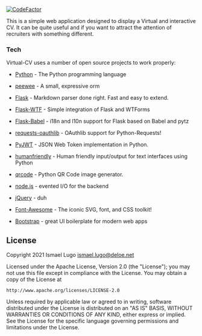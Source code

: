 
[![CodeFactor](https://www.codefactor.io/repository/github/deloe-net/virtual-cv/badge/master?s=8d3652d5e24f2972a78c6c2972bf63ea19834009)](https://www.codefactor.io/repository/github/deloe-net/virtual-cv/overview/master)

This is a simple web application designed to display a Virtual and interactive CV. It can be quite useful and if you want to attract the attention of recruiters with something different.

### Tech
Virtual-CV uses a number of open source projects to work properly:

- [Python] -  The Python programming language
- [peewee] - A small, expressive orm
- [Flask] - Markdown parser done right. Fast and easy to extend.
- [Flask-WTF] - Simple integration of Flask and WTForms
- [Flask-Babel] -  i18n and l10n support for Flask based on Babel and pytz
- [requests-oauthlib] - OAuthlib support for Python-Requests!
- [PyJWT] -  JSON Web Token implementation in Python.
- [humanfriendly] - Human friendly input/output for text interfaces using Python
- [qrcode] -  Python QR Code image generator.
- [node.js] - evented I/O for the backend
- [jQuery] - duh
- [Font-Awesome] -  The iconic SVG, font, and CSS toolkit!
- [Bootstrap] - great UI boilerplate for modern web apps

    [Python]: <https://github.com/python/cpython>
    [jQuery]: <http://jquery.com>
    [Font-Awesome]: <https://github.com/FortAwesome/Font-Awesome>
    [peewee]: <https://github.com/coleifer/peewee>
    [Flask]: <https://github.com/pallets/flask>
    [requests-oauthlib]: <https://github.com/requests/requests-oauthlib>
    [Flask-WTF]: <https://github.com/wtforms/flask-wtf>
    [Flask-Babel]: <https://github.com/python-babel/flask-babel>
    [PyJWT]: <https://github.com/jpadilla/pyjwt>
    [humanfriendly]: <https://github.com/xolox/python-humanfriendly>
    [qrcode]: <https://github.com/lincolnloop/python-qrcode>
    [Bootstrap]: <http://twitter.github.com/bootstrap/>
    [node.js]: <http://nodejs.org>

## License

Copyright 2021 Ismael Lugo <ismael.lugo@deloe.net>

Licensed under the Apache License, Version 2.0 (the "License");
you may not use this file except in compliance with the License.
You may obtain a copy of the License at

    http://www.apache.org/licenses/LICENSE-2.0

Unless required by applicable law or agreed to in writing, software
distributed under the License is distributed on an "AS IS" BASIS,
WITHOUT WARRANTIES OR CONDITIONS OF ANY KIND, either express or implied.
See the License for the specific language governing permissions and
limitations under the License.
